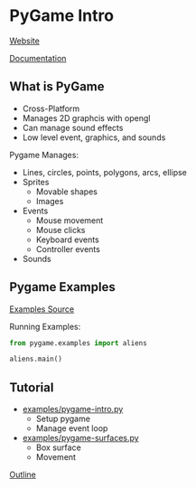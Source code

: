 PyGame Intro
============

[Website](http://www.pygame.org/)

[Documentation](http://www.pygame.org/docs/)

What is PyGame
--------------

* Cross-Platform
* Manages 2D graphcis with opengl 
* Can manage sound effects
* Low level event, graphics, and sounds

Pygame Manages:

* Lines, circles, points, polygons, arcs, ellipse
* Sprites
	* Movable shapes
	* Images
* Events
	* Mouse movement
	* Mouse clicks
	* Keyboard events
	* Controller events
* Sounds

Pygame Examples
---------------

[Examples Source](https://bitbucket.org/pygame/pygame/src/9fcb7abf3185ea321863fea640f8ee444170632f/examples?at=default)

Running Examples:

```python
from pygame.examples import aliens

aliens.main()
```

Tutorial
--------

* [examples/pygame-intro.py](../examples/pygame-intro.py)
  * Setup pygame
  * Manage event loop
* [examples/pygame-surfaces.py](../examples/pygame-surfaces.py)
  * Box surface
  * Movement

[Outline](../outline.md)
